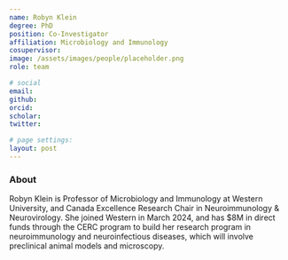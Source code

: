 ```yaml
---
name: Robyn Klein
degree: PhD
position: Co-Investigator
affiliation: Microbiology and Immunology
cosupervisor:
image: /assets/images/people/placeholder.png
role: team

# social
email: 
github: 
orcid: 
scholar: 
twitter: 

# page settings:
layout: post
---
```


### About

Robyn Klein is Professor of Microbiology and Immunology at Western University, and Canada Excellence Research Chair in Neuroimmunology & Neurovirology. She joined Western in March 2024, and has $8M in direct funds through the CERC program to build her research program in neuroimmunology and neuroinfectious diseases, which will involve preclinical animal models and microscopy.